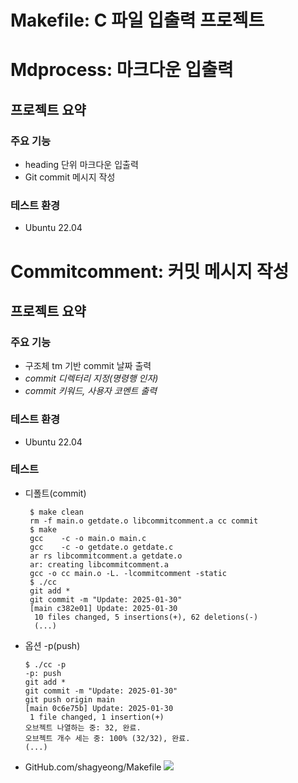 # Makefile: C 파일 입출력 프로젝트
# Mdprocess: 마크다운 입출력
## 프로젝트 요약
### 주요 기능
- heading 단위 마크다운 입출력
- Git commit 메시지 작성
### 테스트 환경
- Ubuntu 22.04

# Commitcomment: 커밋 메시지 작성
## 프로젝트 요약
### 주요 기능
- 구조체 tm 기반 commit 날짜 출력
- *commit 디렉터리 지정(명령행 인자)*
- *commit 키워드, 사용자 코멘트 출력*
### 테스트 환경
- Ubuntu 22.04
### 테스트
- 디폴트(commit)
   ```
    $ make clean
    rm -f main.o getdate.o libcommitcomment.a cc commit
    $ make
    gcc    -c -o main.o main.c
    gcc    -c -o getdate.o getdate.c
    ar rs libcommitcomment.a getdate.o
    ar: creating libcommitcomment.a
    gcc -o cc main.o -L. -lcommitcomment -static
    $ ./cc
    git add *
    git commit -m "Update: 2025-01-30"
    [main c382e01] Update: 2025-01-30
     10 files changed, 5 insertions(+), 62 deletions(-)
     (...)
- 옵션 -p(push)
    ```
    $ ./cc -p
    -p: push
    git add *
    git commit -m "Update: 2025-01-30"
    git push origin main
    [main 0c6e75b] Update: 2025-01-30
     1 file changed, 1 insertion(+)
    오브젝트 나열하는 중: 32, 완료.
    오브젝트 개수 세는 중: 100% (32/32), 완료.
    (...)
    ```
- GitHub.com/shagyeong/Makefile
    <img src="./Demo/2025-01-30.png">
